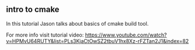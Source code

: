## intro to cmake
In this tutorial Jason talks about basics of cmake build tool.

For more info visit tutorial video:
https://www.youtube.com/watch?v=HPMvU64RUTY&list=PLs3KjaCtOwSZ2tbuV1hx8Xz-rFZTan2J1&index=82


